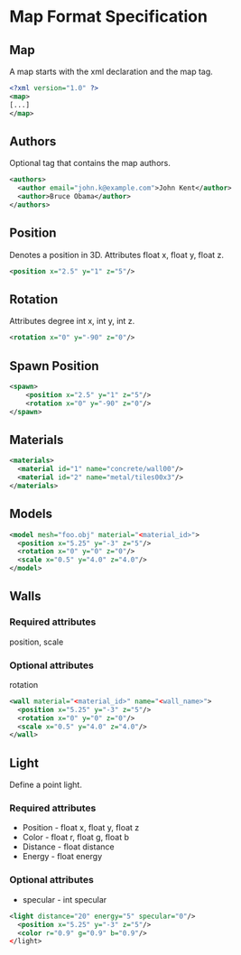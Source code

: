 # Map Format Specification

## Map
A map starts with the xml declaration and the map tag. 
```xml
<?xml version="1.0" ?>
<map>
[...]
</map>
```

## Authors

Optional tag that contains the map authors.
```xml
<authors>
  <author email="john.k@example.com">John Kent</author>
  <author>Bruce Obama</author>
</authors>
```

## Position
Denotes a position in 3D. 
Attributes float x, float y, float z.
```xml
<position x="2.5" y="1" z="5"/>
```

## Rotation
Attributes degree int x, int y, int z.
```xml
<rotation x="0" y="-90" z="0"/>
```

## Spawn Position
```xml
<spawn>
    <position x="2.5" y="1" z="5"/>
    <rotation x="0" y="-90" z="0"/>
</spawn>
```

## Materials

```xml
<materials>
  <material id="1" name="concrete/wall00"/>
  <material id="2" name="metal/tiles00x3"/>
</materials>
```

## Models

```xml
<model mesh="foo.obj" material="<material_id>">
  <position x="5.25" y="-3" z="5"/>
  <rotation x="0" y="0" z="0"/>
  <scale x="0.5" y="4.0" z="4.0"/>
</model>
```

## Walls
### Required attributes
position, scale

### Optional attributes
rotation
```xml
<wall material="<material_id>" name="<wall_name>">
  <position x="5.25" y="-3" z="5"/>
  <rotation x="0" y="0" z="0"/>
  <scale x="0.5" y="4.0" z="4.0"/>
</wall>
```

## Light
Define a point light.
### Required attributes
 - Position - float x, float y, float z
 - Color - float r, float g, float b
 - Distance - float distance
 - Energy - float energy

### Optional attributes
 - specular - int specular
```xml
<light distance="20" energy="5" specular="0"/>
  <position x="5.25" y="-3" z="5"/>
  <color r="0.9" g="0.9" b="0.9"/>
</light>
```
